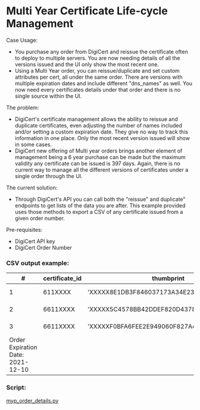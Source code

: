 # Multi Year Certificate Life-cycle Management

Case Usage:
* You purchase any order from DigiCert and reissue the certificate often to deploy to multiple servers. You are now needing details of all the versions issued and the UI only show the most recent one. 
* Using a Multi Year order, you can reissue/duplicate and set custom attributes per cert, all under the same order. There are versions with multiple expiration dates and include different "dns_names" as well. You now need every certificates details under that order and there is no single source within the UI. 

The problem:
* DigiCert's certificate management allows the ability to reissue and duplicate certificates, even adjusting the number of names included and/or setting a custom expiration date. They give no way to track this information in one place. Only the most recent version issued will show in some cases. 
* DigiCert new offering of Multi year orders brings another element of management being a 6 year purchase can be made but the maximum validity any certificate can be issued is 397 days. Again, there is no current way to manage all the different versions of certificates under a single order through the UI. 

The current solution:
* Through DigiCert's API you can call both the "reissue" and duplicate" endpoints to get lists of the data you are after. This example provided uses those methods to export a CSV of any certificate issued from a given order number. 

Pre-requisites:
* DigiCert API key
* DigiCert Order Number


### CSV  output example:

| \#                                  | certificate\_id | thumbprint                                  | serial\_number                      | common\_name       | dns\_names                                   | status      | valid\_till     | days\_left | type         |
|-------------------------------------|-----------------|---------------------------------------------|-------------------------------------|--------------------|----------------------------------------------|-------------|-----------------|------------|--------------|
| 1                                   | 611XXXX        |  'XXXXX8E1DB3F846037173A34E232C9XXXXXXXXXX' |  'XXXXX383EAB199955DB2EAXXXXXXXXXX' |  'domain\.com' |  "'domain\.com'  'www\.domain\.com'" |  'issued'   |  '2021\-10\-23' | 384        |  'reissue'   |
| 2                                   | 6611XXXX        |  'XXXXX5C4578BB42DDEF820D4378FE0XXXXXXXXXX' |  'XXXXX2ACF5FCFE144E2725XXXXXXXXXX' |  'domain\.com' |  "'domain\.com'  'www\.domain\.com'" |  'issued'   |  '2021\-11\-02' | 394        |  'reissue'   |
| 3                                   | 6611XXXX        |  'XXXXXF0BFA6FEE2E949060F827A44BXXXXXXXXXX' |  'XXXXX8B8CE07828558254XXXXXXXXXX' |  'domain\.com' |  "'domain\.com'  'www\.domain\.com'" |  'approved' |  '2021\-11\-01' | 393        |  'duplicate' |
| Order Expiration Date: 2021\-12\-10 |                 |                                             |                                     |                    |                                              |             |                 |            |              |

### Script:

[myp_order_details.py](https://github.com/remorseville/digicert_mutli_year_script/blob/main/myp_order_details.py)
